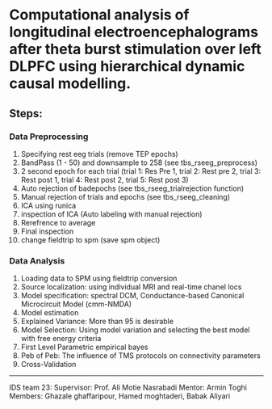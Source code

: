 # Computational analysis of longitudinal electroencephalograms after theta burst stimulation over left DLPFC using hierarchical dynamic causal modelling.

## Steps:

### Data Preprocessing
1. Specifying rest eeg trials (remove TEP epochs)
2. BandPass (1 - 50) and downsample to 258 (see tbs_rseeg_preprocess)
3. 2 second epoch for each trial (trial 1: Res Pre 1, trial 2: Rest pre 2, trial 3: Rest post 1, trial 4: Rest post 2, trial 5: Rest post 3)
4. Auto rejection of badepochs (see tbs_rseeg_trialrejection function)
5. Manual rejection of trials and epochs (see tbs_rseeg_cleaning)
6. ICA using runica
7. inspection of ICA (Auto labeling with manual rejection)
8. Rerefrence to average
9. Final inspection
10. change fieldtrip to spm (save spm object)

### Data Analysis

1. Loading data to SPM using fieldtrip conversion
2. Source localization: using individual MRI and real-time chanel locs
3. Model specification: spectral DCM, Conductance-based Canonical Microcircuit Model (cmm-NMDA)
4. Model estimation
5. Explained Variance: More than 95 is desirable
6. Model Selection: Using model variation and selecting the best model with free energy criteria
7. First Level Parametric empirical bayes
8. Peb of Peb: The influence of TMS protocols on connectivity parameters
9. Cross-Validation
-------------------------------------------------------------------------------------------------
IDS team 23:
Supervisor: Prof. Ali Motie Nasrabadi
Mentor: Armin Toghi
Members: Ghazale ghaffaripour, Hamed moghtaderi, Babak Aliyari

